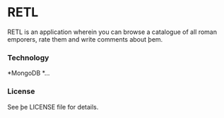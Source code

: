 # RETL
RETL is an application wherein you can browse a catalogue of all roman emporers, rate them and write comments about þem.

### Technology

  *MongoDB
  *...
### License
See þe LICENSE file for details.
